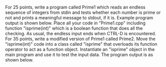 For 25 points, write a program called Prime1 which reads an endless sequence of integers from stdin and tests whether each number is prime or not and prints a meaningful message to stdout, if it is. Example program output is shown below. Place all your code in "Prime1.cpp" including function "isprime(int)" which is a boolean function that does all the checking. As usual, the endless input ends when CTRL-D is encountered.
For 35 points, write a modified version of Prime1 called Prime2. Move the "isprime(int)" code into a class called "isprime" that overloads its function operator to act as a function object. Instantiate an "isprime" object in the main program and use it to test the input data. The program output is as shown below.

